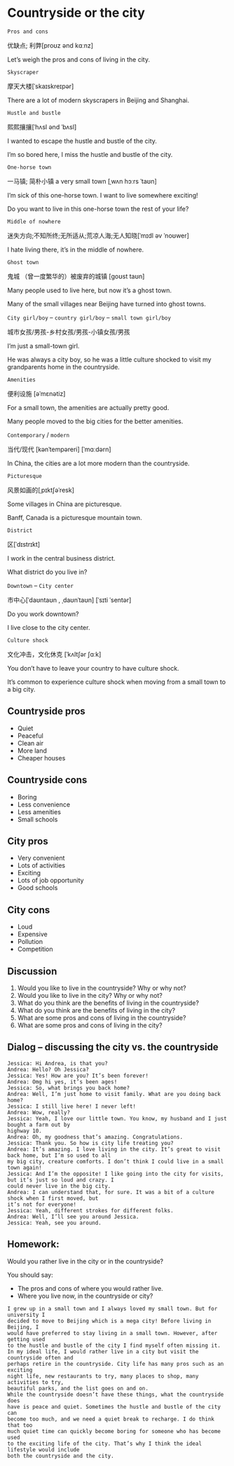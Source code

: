 # Countryside or the city
`Pros and cons`

优缺点; 利弊[proʊz ənd kɑːnz]

Let’s weigh the pros and cons of living in the city.

`Skyscraper`

摩天大楼[ˈskaɪskreɪpər]

There are a lot of modern skyscrapers in Beijing and Shanghai.

`Hustle and bustle`

熙熙攘攘[ˈhʌsl ənd ˈbʌsl]

I wanted to escape the hustle and bustle of the city.

I’m so bored here, I miss the hustle and bustle of the city.

`One-horse town`

一马镇; 简朴小镇 a very small town [ˌwʌn hɔːrs ˈtaʊn]

I’m sick of this one-horse town. I want to live somewhere exciting!

Do you want to live in this one-horse town the rest of your life?

`Middle of nowhere`

迷失方向;不知所终;无所适从;荒凉人海;无人知晓[ˈmɪdl əv ˈnoʊwer]

I hate living there, it’s in the middle of nowhere.

`Ghost town`

鬼城 （曾一度繁华的）被废弃的城镇 [ɡoʊst taʊn]

Many people used to live here, but now it’s a ghost town.

Many of the small villages near Beijing have turned into ghost towns.

`City girl/boy` – `country girl/boy` – `small town girl/boy`

城市女孩/男孩-乡村女孩/男孩-小镇女孩/男孩

I’m just a small-town girl.

He was always a city boy, so he was a little culture shocked to visit my grandparents home in the
countryside.

`Amenities`

便利设施 [əˈmɛnətiz]

For a small town, the amenities are actually pretty good.

Many people moved to the big cities for the better amenities.

`Contemporary` / `modern`

当代/现代 [kənˈtempəreri] [ˈmɑːdərn]

In China, the cities are a lot more modern than the countryside.

`Picturesque`

风景如画的[ˌpɪktʃəˈresk]

Some villages in China are picturesque.

Banff, Canada is a picturesque mountain town.

`District`

区[ˈdɪstrɪkt]

I work in the central business district.

What district do you live in?

`Downtown` – `City center`

市中心[ˈdaʊntaʊn , ˌdaʊnˈtaʊn] [ˈsɪti ˈsentər]

Do you work downtown?

I live close to the city center.

`Culture shock`

文化冲击，文化休克 [ˈkʌltʃər ʃɑːk]

You don’t have to leave your country to have culture shock.

It’s common to experience culture shock when moving from a small town to a big city.

## Countryside pros
* Quiet
* Peaceful
* Clean air
* More land
* Cheaper houses
## Countryside cons
* Boring
* Less convenience
* Less amenities
* Small schools
## City pros
* Very convenient
* Lots of activities
* Exciting
* Lots of job opportunity
* Good schools
## City cons
* Loud
* Expensive
* Pollution
* Competition
## Discussion
1. Would you like to live in the countryside? Why or why not?
2. Would you like to live in the city? Why or why not?
3. What do you think are the benefits of living in the countryside?
4. What do you think are the benefits of living in the city?
5. What are some pros and cons of living in the countryside?
6. What are some pros and cons of living in the city? 
## Dialog – discussing the city vs. the countryside
```
Jessica: Hi Andrea, is that you?
Andrea: Hello? Oh Jessica?
Jessica: Yes! How are you? It’s been forever!
Andrea: Omg hi yes, it’s been ages!
Jessica: So, what brings you back home?
Andrea: Well, I’m just home to visit family. What are you doing back home?
Jessica: I still live here! I never left!
Andrea: Wow, really?
Jessica: Yeah, I love our little town. You know, my husband and I just bought a farm out by
highway 10.
Andrea: Oh, my goodness that’s amazing. Congratulations.
Jessica: Thank you. So how is city life treating you?
Andrea: It’s amazing. I love living in the city. It’s great to visit back home, but I’m so used to all
my big city, creature comforts. I don’t think I could live in a small town again!
Jessica: And I’m the opposite! I like going into the city for visits, but it’s just so loud and crazy. I
could never live in the big city.
Andrea: I can understand that, for sure. It was a bit of a culture shock when I first moved, but
it’s not for everyone!
Jessica: Yeah, different strokes for different folks.
Andrea: Well, I’ll see you around Jessica.
Jessica: Yeah, see you around. 
```
## Homework:
Would you rather live in the city or in the countryside?

You should say:

* The pros and cons of where you would rather live.
* Where you live now, in the countryside or city?

```
I grew up in a small town and I always loved my small town. But for university I
decided to move to Beijing which is a mega city! Before living in Beijing, I
would have preferred to stay living in a small town. However, after getting used
to the hustle and bustle of the city I find myself often missing it.
In my ideal life, I would rather live in a city but visit the countryside often and
perhaps retire in the countryside. City life has many pros such as an exciting
night life, new restaurants to try, many places to shop, many activities to try,
beautiful parks, and the list goes on and on.
While the countryside doesn’t have these things, what the countryside does
have is peace and quiet. Sometimes the hustle and bustle of the city can
become too much, and we need a quiet break to recharge. I do think that too
much quiet time can quickly become boring for someone who has become used
to the exciting life of the city. That’s why I think the ideal lifestyle would include
both the countryside and the city.
```